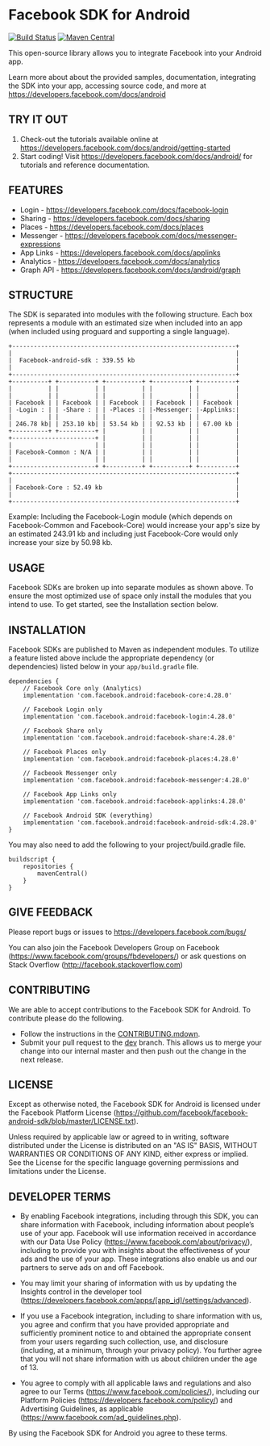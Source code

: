Facebook SDK for Android
========================

[![Build Status](https://travis-ci.org/facebook/facebook-android-sdk.svg?branch=master)](https://travis-ci.org/facebook/facebook-android-sdk.svg?branch=master)
[![Maven Central](https://maven-badges.herokuapp.com/maven-central/com.facebook.android/facebook-android-sdk/badge.svg?style=flat)](https://maven-badges.herokuapp.com/maven-central/com.facebook.android/facebook-android-sdk)

This open-source library allows you to integrate Facebook into your Android app.

Learn more about about the provided samples, documentation, integrating the SDK into your app, accessing source code, and more at https://developers.facebook.com/docs/android

TRY IT OUT
----------
1. Check-out the tutorials available online at https://developers.facebook.com/docs/android/getting-started
2. Start coding! Visit https://developers.facebook.com/docs/android/ for tutorials and reference documentation.

FEATURES
--------
* Login     - https://developers.facebook.com/docs/facebook-login
* Sharing   - https://developers.facebook.com/docs/sharing
* Places    - https://developers.facebook.com/docs/places
* Messenger - https://developers.facebook.com/docs/messenger-expressions
* App Links - https://developers.facebook.com/docs/applinks
* Analytics - https://developers.facebook.com/docs/analytics
* Graph API - https://developers.facebook.com/docs/android/graph

STRUCTURE
---------
The SDK is separated into modules with the following structure. Each box represents a module with an 
estimated size when included into an app (when included using proguard and supporting a single language). 

    +--------------------------------------------------------------+
    |                                                              |
    |  Facebook-android-sdk : 339.55 kb                            |
    |                                                              |
    +--------------------------------------------------------------+
    +----------+ +----------+ +----------+ +----------+ +----------+
    |          | |          | |          | |          | |          |
    |          | |          | |          | |          | |          |
    | Facebook | | Facebook | | Facebook | | Facebook | | Facebook |
    | -Login : | | -Share : | | -Places :| |-Messenger: |-Applinks:|
    |          | |          | |          | |          | |          |
    | 246.78 kb| | 253.10 kb| | 53.54 kb | | 92.53 kb | | 67.00 kb |
    +----------+ +----------+ |          | |          | |          |
    +-----------------------+ |          | |          | |          |
    |                       | |          | |          | |          |
    | Facebook-Common : N/A | |          | |          | |          |
    |                       | |          | |          | |          |
    +-----------------------+ +----------+ +----------+ +----------+
    +--------------------------------------------------------------+
    |                                                              |
    | Facebook-Core : 52.49 kb                                     |
    |                                                              |
    +--------------------------------------------------------------+
    
Example: Including the Facebook-Login module (which depends on Facebook-Common and Facebook-Core) would
increase your app's size by an estimated 243.91 kb and including just Facebook-Core would only increase
your size by 50.98 kb.

USAGE
-----
Facebook SDKs are broken up into separate modules as shown above. To ensure the most optimized use of
space only install the modules that you intend to use. To get started, see the Installation section below.

INSTALLATION
------------
Facebook SDKs are published to Maven as independent modules. To utilize a feature listed above
include the appropriate dependency (or dependencies) listed below in your `app/build.gradle` file. 
    
    dependencies {
        // Facebook Core only (Analytics)
        implementation 'com.facebook.android:facebook-core:4.28.0'
        
        // Facebook Login only
        implementation 'com.facebook.android:facebook-login:4.28.0'
        
        // Facebook Share only
        implementation 'com.facebook.android:facebook-share:4.28.0'
        
        // Facebook Places only
        implementation 'com.facebook.android:facebook-places:4.28.0'
        
        // Facbeook Messenger only
        implementation 'com.facebook.android:facebook-messenger:4.28.0'
        
        // Facebook App Links only
        implementation 'com.facebook.android:facebook-applinks:4.28.0'
        
        // Facebook Android SDK (everything)
        implementation 'com.facebook.android:facebook-android-sdk:4.28.0'
    }

You may also need to add the following to your project/build.gradle file.

    buildscript {
        repositories {
            mavenCentral() 
        }
    }

GIVE FEEDBACK
-------------
Please report bugs or issues to https://developers.facebook.com/bugs/

You can also join the Facebook Developers Group on Facebook (https://www.facebook.com/groups/fbdevelopers/) or ask questions on Stack Overflow (http://facebook.stackoverflow.com)

CONTRIBUTING
-------------
We are able to accept contributions to the Facebook SDK for Android. To contribute please do the following.
- Follow the instructions in the [CONTRIBUTING.mdown](https://github.com/facebook/facebook-android-sdk/blob/master/CONTRIBUTING.mdown).
- Submit your pull request to the [dev](https://github.com/facebook/facebook-android-sdk/tree/dev) branch. This allows us to merge your change into our internal master and then push out the change in the next release.

LICENSE
-------
Except as otherwise noted, the Facebook SDK for Android is licensed under the Facebook Platform License (https://github.com/facebook/facebook-android-sdk/blob/master/LICENSE.txt).

Unless required by applicable law or agreed to in writing, software distributed under the License is distributed on an "AS IS" BASIS, WITHOUT WARRANTIES OR CONDITIONS OF ANY KIND, either express or implied.  See the License for the specific language governing permissions and limitations under the License.

DEVELOPER TERMS
---------------

- By enabling Facebook integrations, including through this SDK, you can share information with Facebook, including information about people’s use of your app. Facebook will use information received in accordance with our Data Use Policy (https://www.facebook.com/about/privacy/), including to provide you with insights about the effectiveness of your ads and the use of your app.  These integrations also enable us and our partners to serve ads on and off Facebook.

- You may limit your sharing of information with us by updating the Insights control in the developer tool (https://developers.facebook.com/apps/[app_id]/settings/advanced).

- If you use a Facebook integration, including to share information with us, you agree and confirm that you have provided appropriate and sufficiently prominent notice to and obtained the appropriate consent from your users regarding such collection, use, and disclosure (including, at a minimum, through your privacy policy). You further agree that you will not share information with us about children under the age of 13.

- You agree to comply with all applicable laws and regulations and also agree to our Terms (https://www.facebook.com/policies/), including our Platform Policies (https://developers.facebook.com/policy/) and Advertising Guidelines, as applicable (https://www.facebook.com/ad_guidelines.php).

By using the Facebook SDK for Android you agree to these terms.
